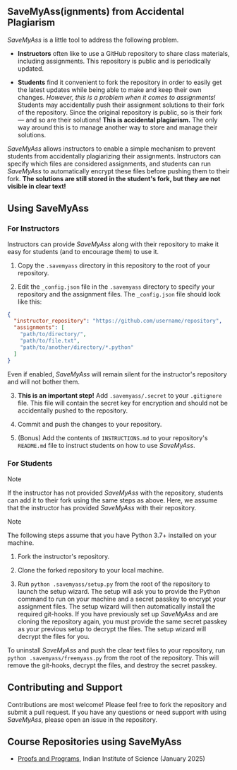 ## SaveMyAss(ignments) from Accidental Plagiarism

*SaveMyAss* is a little tool to address the following problem.

- **Instructors** often like to use a GitHub repository to share class materials, including assignments. This repository is public and is periodically updated.

- **Students** find it convenient to fork the repository in order to easily get the latest updates while being able to make and keep their own changes. *However, this is a problem when it comes to assignments!* Students may accidentally push their assignment solutions to their fork of the repository. Since the original repository is public, so is their fork &mdash; and so are their solutions! **This is accidental plagiarism.** The only way around this is to manage another way to store and manage their solutions.

*SaveMyAss* allows instructors to enable a simple mechanism to prevent students from accidentally plagiarizing their assignments. Instructors can specify which files are considered assignments, and students can run *SaveMyAss* to automatically encrypt these files before pushing them to their fork. **The solutions are still stored in the student's fork, but they are not visible in clear text!**

## Using SaveMyAss

### For Instructors

Instructors can provide *SaveMyAss* along with their repository to make it easy for students (and to encourage them) to use it. 

1. Copy the `.savemyass` directory in this repository to the root of your repository.

2. Edit the `_config.json` file in the `.savemyass` directory to specify your repository and the assignment files. The `_config.json` file should look like this:

```json
{
  "instructor_repository": "https://github.com/username/repository",
  "assignments": [
    "path/to/directory/",
    "path/to/file.txt",
    "path/to/another/directory/*.python"
  ]
}
```

Even if enabled, *SaveMyAss* will remain silent for the instructor's repository and will not bother them.

3. **This is an important step!** Add `.savemyass/.secret` to your `.gitignore` file. This file will contain the secret key for encryption and should not be accidentally pushed to the repository.

4. Commit and push the changes to your repository.

5. (Bonus) Add the contents of `INSTRUCTIONS.md` to your repository's `README.md` file to instruct students on how to use *SaveMyAss*.

### For Students

> [!NOTE]
> If the instructor has not provided *SaveMyAss* with the repository, students can add it to their fork using the same steps as above. Here, we assume that the instructor has provided *SaveMyAss* with their repository.

> [!NOTE]
> The following steps assume that you have Python 3.7+ installed on your machine.

1. Fork the instructor's repository.

2. Clone the forked repository to your local machine.

3. Run `python .savemyass/setup.py` from the root of the repository to launch the setup wizard. The setup will ask you to provide the Python command to run on your machine and a secret passkey to encrypt your assignment files. The setup wizard will then automatically install the required git-hooks. If you have previously set up *SaveMyAss* and are cloning the repository again, you must provide the same secret passkey as your previous setup to decrypt the files. The setup wizard will decrypt the files for you.

To uninstall *SaveMyAss* and push the clear text files to your repository, run `python .savemyass/freemyass.py` from the root of the repository. This will remove the git-hooks, decrypt the files, and destroy the secret passkey.

## Contributing and Support
Contributions are most welcome! Please feel free to fork the repository and submit a pull request. If you have any questions or need support with using *SaveMyAss*, please open an issue in the repository.

## Course Repositories using SaveMyAss

- [Proofs and Programs](https://github.com/proofs-and-programs/proofs-and-programs-25), Indian Institute of Science (January 2025)

